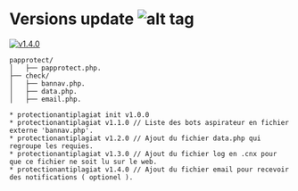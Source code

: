 # Versions update ![alt tag](https://camo.githubusercontent.com/c854ccb6625c6674287cf084391dc66983ac6ec1/687474703a2f2f696d6731352e686f7374696e67706963732e6e65742f706963732f35393837303066696c6539342e706e67)

[![v1.4.0](http://img.shields.io/badge/zip-v1.4.0-blue.svg)](http://papprotect.livehost.fr/papprotect.zip)


```
papprotect/
│   ├── papprotect.php.
├── check/
│   ├── bannav.php.
│   ├── data.php.
│   ├── email.php.
```

```
* protectionantiplagiat init v1.0.0 
* protectionantiplagiat v1.1.0 // Liste des bots aspirateur en fichier externe 'bannav.php'.
* protectionantiplagiat v1.2.0 // Ajout du fichier data.php qui regroupe les requies.
* protectionantiplagiat v1.3.0 // Ajout du fichier log en .cnx pour que ce fichier ne soit lu sur le web.
* protectionantiplagiat v1.4.0 // Ajout du fichier email pour recevoir des notifications ( optionel ).
```
